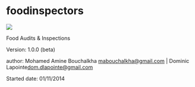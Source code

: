 foodinspectors
==============

<img src="https://magnum-ci.com/status/3785b25b65faa26df85234c2caa0c57a.png"/>

Food Audits &amp; Inspections

Version:        1.0.0 (beta)

author:         Mohamed Amine Bouchalkha mabouchalkha@gmail.com | Dominic Lapointe<dom.dlapointe@gmail.com>

Started date:   01/11/2014

